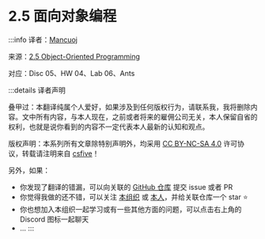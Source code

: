 # 2.5 面向对象编程

:::info
译者：[Mancuoj](https://github.com/mancuoj)

来源：[2.5 Object-Oriented Programming](http://composingprograms.com/pages/25-object-oriented-programming.html)

对应：Disc 05、HW 04、Lab 06、Ants

:::details 译者声明

叠甲过：本翻译纯属个人爱好，如果涉及到任何版权行为，请联系我，我将删除内容。文中所有内容，与本人现在，之前或者将来的雇佣公司无关，本人保留自省的权利，也就是说你看到的内容不一定代表本人最新的认知和观点。

版权声明：本系列所有文章除特别声明外，均采用 [CC BY-NC-SA 4.0](https://creativecommons.org/licenses/by-nc-sa/4.0/) 许可协议，转载请注明来自 [csfive](https://github.com/csfive)！

另外，如果：

- 你发现了翻译的错漏，可以向关联的 [GitHub 仓库](https://github.com/csfive/docs) 提交 issue 或者 PR
- 你觉得我做的还不错，可以关注 [本组织](https://github.com/csfive) 或 [本人](https://github.com/mancuoj)，并给关联仓库一个 star ⭐
- 你也想加入本组织一起学习或有一些其他方面的问题，可以点击右上角的 Discord 图标一起聊天
- ...
:::